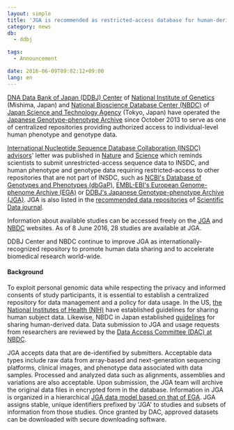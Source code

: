 ```yaml
---
layout: simple
title: 'JGA is recommended as restricted-access database for human-derived data by Scientific Data, open letters published in Nature and Science'
category: news
db:
  - ddbj

tags:
  - Announcement

date: 2016-06-09T09:02:12+09:00
lang: en
---
```


<p><a href="/index-e.html">DNA Data Bank of Japan (DDBJ) Center</a> of <a href="https://www.nig.ac.jp/nig/en/">National Institute of Genetics</a> (Mishima, Japan) and <a href="http://humandbs.biosciencedbc.jp/en/">National Bioscience Database Center (NBDC)</a> of <a href="http://www.jst.go.jp/EN/index.html">Japan Science and Technology Agency</a> (Tokyo, Japan) have operated the <a href="/jga">Japanese Genotype-phenotype Archive</a> since October 2013 to serve as one of centralized repositories providing authorized access to individual-level human phenotype and genotype data.</p>

<p><a href="http://www.insdc.org/advisors">International Nucleotide Sequence Database Collaboration (INSDC) advisors</a>' letter was published in <a href="http://www.nature.com/nature/journal/v533/n7602/full/533179a.html">Nature</a> and <a href="http://science.sciencemag.org/content/early/2016/05/10/science.aaf7672">Science</a> which reminds scientists to submit unrestricted-access sequence data to INSDC, and human phenotype and genotype data requiring restricted-access to other repositories that are not part of INSDC, such as <a href="http://www.ncbi.nlm.nih.gov/gap">NCBI's Database of Genotypes and Phenotypes (dbGaP)</a>, <a href="https://www.ebi.ac.uk/ega/home">EMBL-EBI's European Genome-phenome Archive (EGA)</a> or <a href="/jga">DDBJ's Japanese Genotype-phenotype Archive (JGA)</a>. JGA is also listed in the <a href="http://www.nature.com/sdata/policies/repositories">recommended data repositories</a> of <a href="http://www.nature.com/sdata/">Scientific Data journal</a>.</p>

<p>Information about available studies can be accessed freely on the <a href="https://ddbj.nig.ac.jp/jga/viewer/view/studies">JGA</a> and <a href="http://humandbs.biosciencedbc.jp/en/data-use/all-researches">NBDC</a> websites. As of 8 June 2016, 28 studies are available at JGA.</p>

<p>DDBJ Center and NBDC continue to improve JGA as internationally-recognized repository to promote human data sharing and to accelerate biomedical research world-wide.</p>

<h4>Background</h4>

<p>To exploit personal genomic data while respecting the privacy and informed consents of study participants, it is essential to establish a centralized repository for data management and a policy for data usage. In the US, <a href="https://www.nih.gov/">the National Institutes of Health (NIH)</a> have established guidelines for sharing human subject data. Likewise, NBDC in Japan established <a href="http://humandbs.biosciencedbc.jp/en/guidelines/data-sharing-guidelines">guidelines</a> for sharing human-derived data. Data submission to JGA and usage requests from researchers are reviewed by the <a href="http://humandbs.biosciencedbc.jp/en/dac">Data Access Committee (DAC) at NBDC</a>.</p>

<p>JGA accepts data that are de-identified by submitters. Acceptable data types include raw data from array-based and next-generation sequencing platforms, clinical images, and phenotype data associated with data samples. Processed and analyzed data such as alignments, assemblies and variations are also acceptable. Upon submission, the JGA team will archive the original data files in encrypted form in the database. Information in JGA is organized in a hierarchical <a href="/jga/services/index.html#metadata">JGA data model based on that of EGA</a>. JGA assigns stable, unique identifiers prefixed by 'JGA' to studies and subsets of information from those studies. Once granted by DAC, approved datasets can be downloaded with secure downloading software.</p>
